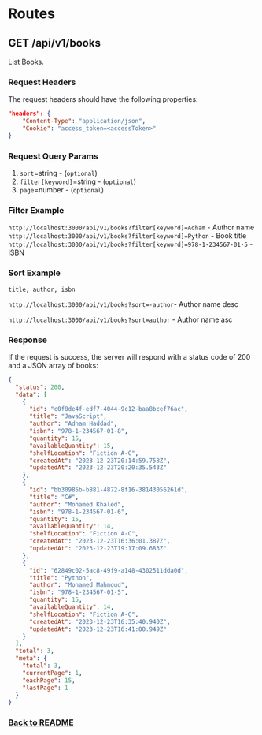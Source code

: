 # Routes

## GET /api/v1/books

List Books.

### Request Headers

The request headers should have the following properties:

```json
"headers": {
    "Content-Type": "application/json",
    "Cookie": "access_token=<accessToken>"
}
```

### Request Query Params

1. `sort`=string - (`optional`)
2. `filter[keyword]`=string - (`optional`)
3. `page`=number - (`optional`)

### Filter Example

`http://localhost:3000/api/v1/books?filter[keyword]=Adham` - Author name
`http://localhost:3000/api/v1/books?filter[keyword]=Python` - Book title
`http://localhost:3000/api/v1/books?filter[keyword]=978-1-234567-01-5` - ISBN

### Sort Example

`title, author, isbn`

`http://localhost:3000/api/v1/books?sort=-author`- Author name desc

`http://localhost:3000/api/v1/books?sort=author` - Author name asc

### Response

If the request is success, the server will respond with a status code of 200 and a JSON array of books:

```json
{
  "status": 200,
  "data": [
    {
      "id": "c0f8de4f-edf7-4044-9c12-baa8bcef76ac",
      "title": "JavaScript",
      "author": "Adham Haddad",
      "isbn": "978-1-234567-01-8",
      "quantity": 15,
      "availableQuantity": 15,
      "shelfLocation": "Fiction A-C",
      "createdAt": "2023-12-23T20:14:59.758Z",
      "updatedAt": "2023-12-23T20:20:35.543Z"
    },
    {
      "id": "bb30985b-b881-4872-8f16-38143056261d",
      "title": "C#",
      "author": "Mohamed Khaled",
      "isbn": "978-1-234567-01-6",
      "quantity": 15,
      "availableQuantity": 14,
      "shelfLocation": "Fiction A-C",
      "createdAt": "2023-12-23T16:36:01.387Z",
      "updatedAt": "2023-12-23T19:17:09.683Z"
    },
    {
      "id": "62849c02-5ac8-49f9-a148-4302511dda0d",
      "title": "Python",
      "author": "Mohamed Mahmoud",
      "isbn": "978-1-234567-01-5",
      "quantity": 15,
      "availableQuantity": 14,
      "shelfLocation": "Fiction A-C",
      "createdAt": "2023-12-23T16:35:40.940Z",
      "updatedAt": "2023-12-23T16:41:00.949Z"
    }
  ],
  "total": 3,
  "meta": {
    "total": 3,
    "currentPage": 1,
    "eachPage": 15,
    "lastPage": 1
  }
}
```

### [Back to README](../../README.md#books)
